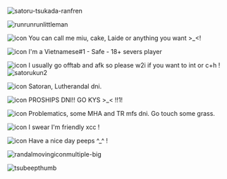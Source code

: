   ![satoru-tsukada-ranfren](https://github.com/miudacat/miudacat/assets/167997747/bc6fd96a-a769-49f5-be75-182c4125c7a4)

![runrunrunlittleman](https://github.com/miudacat/miudacat/assets/167997747/cb446707-192c-4ee7-9da0-dec00a702d8a)

![icon](https://github.com/miudacat/miudacat/assets/167997747/b55a0ee8-7807-4139-a513-226b5eaad528)
 You can call me miu, cake, Laide or anything you want >_<!

![icon](https://github.com/miudacat/miudacat/assets/167997747/b55a0ee8-7807-4139-a513-226b5eaad528)
 I'm a Vietnamese#1 - Safe - 18+ severs player

![icon](https://github.com/miudacat/miudacat/assets/167997747/b55a0ee8-7807-4139-a513-226b5eaad528)
 I usually go offtab and afk so please w2i if you want to int or c+h ! ![satorukun2](https://github.com/miudacat/miudacat/assets/167997747/a5090b67-2aa8-470b-9d9d-f937d6f252de)


![icon](https://github.com/miudacat/miudacat/assets/167997747/b55a0ee8-7807-4139-a513-226b5eaad528)
 Satoran, Lutherandal dni.

![icon](https://github.com/miudacat/miudacat/assets/167997747/b55a0ee8-7807-4139-a513-226b5eaad528)
 PROSHIPS DNI!! GO KYS >_< !!1!

![icon](https://github.com/miudacat/miudacat/assets/167997747/b55a0ee8-7807-4139-a513-226b5eaad528)
 Problematics, some MHA and TR mfs dni. Go touch some grass.

![icon](https://github.com/miudacat/miudacat/assets/167997747/b55a0ee8-7807-4139-a513-226b5eaad528)
 I swear I'm friendly xcc !

![icon](https://github.com/miudacat/miudacat/assets/167997747/b55a0ee8-7807-4139-a513-226b5eaad528)
 Have a nice day peeps ^_^ !

![randalmovingiconmultiple-big](https://github.com/miudacat/miudacat/assets/167997747/62cd42b0-6fda-4f6c-b86e-58f7b608c622)


![tsubeepthumb](https://github.com/miudacat/miudacat/assets/167997747/a6a2d0cf-644e-43f3-861c-e21ab5d0f7f6)

